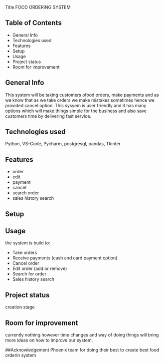 Title
FOOD ORDERING SYSTEM

## Table of Contents

- General Info
- Technologies used
- Features
- Setup
- Usage
- Project status
- Room for improvement

## General Info
This system will be taking customers ofood orders, make payments and as we know that as we take orders we make mistakes sometimes hence we provided cancel option. This sysyem is user friendly and it has many options which will make things simple for the business and also save customers time by delivering fast service.

## Technologies used
Python, VS-Code, Pycharm, postgresql, pandas, Tkinter

## Features
- order
- edit
- payment
- cancel
- search order
- sales history search

## Setup

## Usage
the system is build to:
- Take orders
- Receive payments (cash and card payment option)
- Cancel order
- Edit order (add or remove)
- Search for order
- Sales history search 

## Project status
creation stage
## Room for improvement
currently nothing however time changes and way of doing things will bring more ideas on how to improve our system.

##Acknowledgement
Phoenix team for doing their best to create best food orderin system
